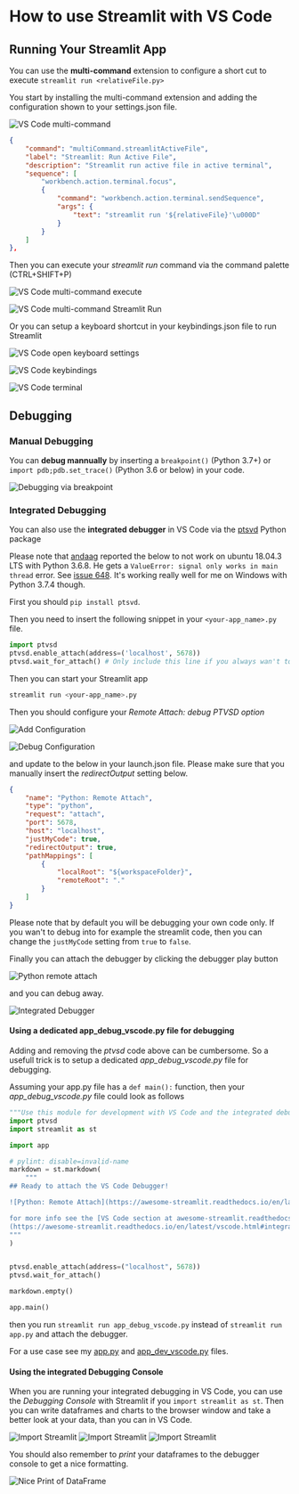 # How to use Streamlit with VS Code

## Running Your Streamlit App

You can use the **multi-command** extension to configure a short cut to execute `streamlit run <relativeFile.py>`

You start by installing the multi-command extension and adding the configuration shown to your settings.json file.

![VS Code multi-command](_static/images/vscode_multi-command.png)

```json
{
    "command": "multiCommand.streamlitActiveFile",
    "label": "Streamlit: Run Active File",
    "description": "Streamlit run active file in active terminal",
    "sequence": [
        "workbench.action.terminal.focus",
        {
            "command": "workbench.action.terminal.sendSequence",
            "args": {
                "text": "streamlit run '${relativeFile}'\u000D"
            }
        }
    ]
},
```

Then you can execute your *streamlit run* command via the command palette (CTRL+SHIFT+P)

![VS Code multi-command execute](_static/images/vscode_multi-command_execute.png)

![VS Code multi-command Streamlit Run](_static/images/vscode_multi-command_streamlit_run.png)

Or you can setup a keyboard shortcut in your keybindings.json file to run Streamlit

![VS Code open keyboard settings](_static/images/vscode_open_keyboardshortcuts.png)

![VS Code keybindings](_static/images/vscode_keybindings_json.png)

![VS Code terminal](_static/images/vscode_terminal.png)

## Debugging

### Manual Debugging

You can **debug mannually** by inserting a `breakpoint()` (Python 3.7+) or `import pdb;pdb.set_trace()` (Python 3.6 or below) in your code.

![Debugging via breakpoint](_static/images/vscode_breakpoint.png)

### Integrated Debugging

You can also use the **integrated debugger** in VS Code via the [ptsvd](https://github.com/microsoft/ptvsd) Python package

Please note that [andaag](https://github.com/andaag) reported the below to not work on ubuntu 18.04.3 LTS with Python 3.6.8. He gets a `ValueError: signal only works in main thread` error. See [issue 648](https://github.com/streamlit/streamlit/issues/648). It's working really well for me on Windows with Python 3.7.4 though.

First you should `pip install ptsvd`.

Then you need to insert the following snippet in your `<your-app_name>.py` file.

```python
import ptvsd
ptvsd.enable_attach(address=('localhost', 5678))
ptvsd.wait_for_attach() # Only include this line if you always wan't to attach the debugger
```

Then you can start your Streamlit app

```bash
streamlit run <your-app_name>.py
```

Then you should configure your *Remote Attach: debug PTVSD option*

![Add Configuration](_static/images/vscode_add_configuration.png)

![Debug Configuration](_static/images/vscode_select_debugging_configuration.png)

and update to the below in your launch.json file. Please make sure that you manually insert the *redirectOutput* setting below.

```json
{
    "name": "Python: Remote Attach",
    "type": "python",
    "request": "attach",
    "port": 5678,
    "host": "localhost",
    "justMyCode": true,
    "redirectOutput": true,
    "pathMappings": [
        {
            "localRoot": "${workspaceFolder}",
            "remoteRoot": "."
        }
    ]
}
```

Please note that by default you will be debugging your own code only.
If you wan't to debug into for example the streamlit code, then you can change the `justMyCode` setting from `true` to `false`.

Finally you can attach the debugger by clicking the debugger play button

![Python remote attach](_static/images/vscode_python_remote_attach.png)

and you can debug away.

![Integrated Debugger](_static/images/vscode_integrated_debugger.png)

#### Using a dedicated app_debug_vscode.py file for debugging

Adding and removing the *ptvsd* code above can be cumbersome. So a usefull trick is to setup a dedicated *app_debug_vscode.py* file for debugging.

Assuming your app.py file has a `def main():` function, then your *app_debug_vscode.py* file could look as follows

```python
"""Use this module for development with VS Code and the integrated debugger"""
import ptvsd
import streamlit as st

import app

# pylint: disable=invalid-name
markdown = st.markdown(
    """
## Ready to attach the VS Code Debugger!

![Python: Remote Attach](https://awesome-streamlit.readthedocs.io/en/latest/_images/vscode_python_remote_attach.png)

for more info see the [VS Code section at awesome-streamlit.readthedocs.io]
(https://awesome-streamlit.readthedocs.io/en/latest/vscode.html#integrated-debugging)
"""
)


ptvsd.enable_attach(address=("localhost", 5678))
ptvsd.wait_for_attach()

markdown.empty()

app.main()
```

then you run `streamlit run app_debug_vscode.py` instead of `streamlit run app.py` and attach the debugger.

For a use case see my [app.py](https://github.com/MarcSkovMadsen/awesome-streamlit/blob/master/app.py) and [app_dev_vscode.py](https://github.com/MarcSkovMadsen/awesome-streamlit/blob/master/app_dev_vscode.py) files.

#### Using the integrated Debugging Console

When you are running your integrated debugging in VS Code, you can use the *Debugging Console* with
Streamlit if you `import streamlit as st`. Then you can write dataframes and charts to the browser window
and take a better look at your data, than you can in VS Code.

![Import Streamlit](_static/images/vscode_debugging_console1.png)
![Import Streamlit](_static/images/vscode_debugging_console2.png)
![Import Streamlit](_static/images/vscode_debugging_console3.png)

You should also remember to *print* your dataframes to the debugger console to get a nice formatting.

![Nice Print of DataFrame](_static/images/vscode_print_nice_dataframe.png)